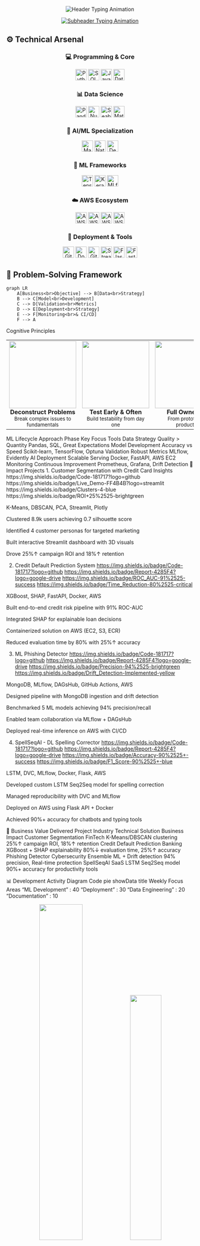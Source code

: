 <!-- DYNAMIC HEADER -->
<p align="center">
  <img src="https://readme-typing-svg.demolab.com?font=Fira+Code&weight=600&size=26&duration=4000&pause=1000&color=22D3EE&background=0D111700&center=true&vCenter=true&width=700&height=80&lines=MOHD+AFROZ+ALI;SDE+%7C+ML+ENGINEER+%7C+MLOPS;END+TO+END+ML+Solutions" alt="Header Typing Animation">
</p>
<p align="center">
  <a href="https://git.io/typing-svg">
    <img src="https://readme-typing-svg.demolab.com?font=Fira+Code&weight=500&size=18&duration=3000&pause=1000&color=5EEAD4&background=0D111700&center=true&vCenter=true&width=500&lines=From+Data+Ingestion+to+Production+Deployment;Building+Scalable+ML+Systems;Infrastructure+as+Code+%7C+CI%2FCD+%7C+Monitoring" alt="Subheader Typing Animation">
  </a>
</p>

<!-- TECHNICAL SKILLS -->
## ⚙️ Technical Arsenal
<div align="center">

### 💻 Programming & Core
<img src="https://img.shields.io/badge/Python-3776AB?logo=python&logoColor=white" title="Python" height="30">
<img src="https://img.shields.io/badge/SQL-4479A1?logo=postgresql&logoColor=white" title="SQL" height="30">
<img src="https://img.shields.io/badge/Java-ED8B00?logo=openjdk&logoColor=white" title="Java" height="30">
<img src="https://img.shields.io/badge/DSA-005571?logo=datastructures" title="Data Structures & Algorithms" height="30">

### 📊 Data Science
<img src="https://img.shields.io/badge/Pandas-150458?logo=pandas&logoColor=white" title="Pandas" height="30">
<img src="https://img.shields.io/badge/NumPy-013243?logo=numpy&logoColor=white" title="NumPy" height="30">
<img src="https://img.shields.io/badge/Seaborn-5599FF?logo=seaborn&logoColor=white" title="Seaborn" height="30">
<img src="https://img.shields.io/badge/Matplotlib-11557C?logo=python&logoColor=white" title="Matplotlib" height="30">

### 🤖 AI/ML Specialization
<img src="https://img.shields.io/badge/ML-FF6F00?logo=machine-learning&logoColor=white" title="Machine Learning" height="30">
<img src="https://img.shields.io/badge/NLP-4CC417?logo=nlp&logoColor=white" title="Natural Language Processing" height="30">
<img src="https://img.shields.io/badge/DL-FF6F00?logo=deep-learning&logoColor=white" title="Deep Learning" height="30">

### 🧠 ML Frameworks
<img src="https://img.shields.io/badge/TensorFlow-FF6F00?logo=tensorflow&logoColor=white" title="TensorFlow" height="30">
<img src="https://img.shields.io/badge/Keras-D00000?logo=keras&logoColor=white" title="Keras" height="30">
<img src="https://img.shields.io/badge/MLflow-0194E2?logo=mlflow&logoColor=white" title="MLflow" height="30">

### ☁️ AWS Ecosystem
<img src="https://img.shields.io/badge/AWS_IAM-232F3E?logo=amazonaws&logoColor=white" title="AWS IAM" height="30">
<img src="https://img.shields.io/badge/AWS_S3-569A31?logo=amazons3&logoColor=white" title="AWS S3" height="30">
<img src="https://img.shields.io/badge/AWS_ECR-232F3E?logo=amazonaws&logoColor=white" title="AWS ECR" height="30">
<img src="https://img.shields.io/badge/AWS_EC2-FF9900?logo=amazonec2&logoColor=white" title="AWS EC2" height="30">

### 🚀 Deployment & Tools
<img src="https://img.shields.io/badge/GitHub-181717?logo=github&logoColor=white" title="GitHub" height="30">
<img src="https://img.shields.io/badge/Docker-2496ED?logo=docker&logoColor=white" title="Docker" height="30">
<img src="https://img.shields.io/badge/GitHub_Actions-2088FF?logo=githubactions&logoColor=white" title="GitHub Actions (CI/CD)" height="30">
<img src="https://img.shields.io/badge/Streamlit-FF4B4B?logo=streamlit&logoColor=white" title="Streamlit" height="30">
<img src="https://img.shields.io/badge/Flask-000000?logo=flask&logoColor=white" title="Flask" height="30">
<img src="https://img.shields.io/badge/FastAPI-009688?logo=fastapi&logoColor=white" title="FastAPI" height="30">

</div>

<!-- PROBLEM-SOLVING FRAMEWORK -->
## 🧠 Problem-Solving Framework
```mermaid
graph LR
    A[Business<br>Objective] --> B[Data<br>Strategy]
    B --> C[Model<br>Development]
    C --> D[Validation<br>Metrics]
    D --> E[Deployment<br>Strategy]
    E --> F[Monitoring<br>& CI/CD]
    F --> A
```
Cognitive Principles
<table align="center"> <tr> <td align="center" width="200"> <img src="https://img.shields.io/badge/First_Principles-22D3EE?logo=atom&logoColor=black" width="180"><br> <b>Deconstruct Problems</b><br> <sub>Break complex issues to fundamentals</sub> </td> <td align="center" width="200"> <img src="https://img.shields.io/badge/Validation_First-5EEAD4?logo=checklist&logoColor=black" width="180"><br> <b>Test Early & Often</b><br> <sub>Build testability from day one</sub> </td> <td align="center" width="200"> <img src="https://img.shields.io/badge/End_to_End-0EA5E9?logo=loop&logoColor=white" width="180"><br> <b>Full Ownership</b><br> <sub>From prototype to production</sub> </td> </tr> </table>
ML Lifecycle Approach
Phase	Key Focus	Tools
Data Strategy	Quality > Quantity	Pandas, SQL, Great Expectations
Model Development	Accuracy vs Speed	Scikit-learn, TensorFlow, Optuna
Validation	Robust Metrics	MLflow, Evidently AI
Deployment	Scalable Serving	Docker, FastAPI, AWS EC2
Monitoring	Continuous Improvement	Prometheus, Grafana, Drift Detection
<!-- PROJECT SHOWCASE -->
🚀 Impact Projects
1. Customer Segmentation with Credit Card Insights
https://img.shields.io/badge/Code-181717?logo=github
https://img.shields.io/badge/Live_Demo-FF4B4B?logo=streamlit
https://img.shields.io/badge/Clusters-4-blue
https://img.shields.io/badge/ROI+25%2525-brightgreen

K-Means, DBSCAN, PCA, Streamlit, Plotly

Clustered 8.9k users achieving 0.7 silhouette score

Identified 4 customer personas for targeted marketing

Built interactive Streamlit dashboard with 3D visuals

Drove 25%↑ campaign ROI and 18%↑ retention

2. Credit Default Prediction System
https://img.shields.io/badge/Code-181717?logo=github
https://img.shields.io/badge/Report-4285F4?logo=google-drive
https://img.shields.io/badge/ROC_AUC-91%2525-success
https://img.shields.io/badge/Time_Reduction-80%2525-critical

XGBoost, SHAP, FastAPI, Docker, AWS

Built end-to-end credit risk pipeline with 91% ROC-AUC

Integrated SHAP for explainable loan decisions

Containerized solution on AWS (EC2, S3, ECR)

Reduced evaluation time by 80% with 25%↑ accuracy

3. ML Phishing Detector
https://img.shields.io/badge/Code-181717?logo=github
https://img.shields.io/badge/Report-4285F4?logo=google-drive
https://img.shields.io/badge/Precision-94%2525-brightgreen
https://img.shields.io/badge/Drift_Detection-Implemented-yellow

MongoDB, MLflow, DAGsHub, GitHub Actions, AWS

Designed pipeline with MongoDB ingestion and drift detection

Benchmarked 5 ML models achieving 94% precision/recall

Enabled team collaboration via MLflow + DAGsHub

Deployed real-time inference on AWS with CI/CD

4. SpellSeqAI - DL Spelling Corrector
https://img.shields.io/badge/Code-181717?logo=github
https://img.shields.io/badge/Report-4285F4?logo=google-drive
https://img.shields.io/badge/Accuracy-90%2525+-success
https://img.shields.io/badge/F1_Score-90%2525+-blue

LSTM, DVC, MLflow, Docker, Flask, AWS

Developed custom LSTM Seq2Seq model for spelling correction

Managed reproducibility with DVC and MLflow

Deployed on AWS using Flask API + Docker

Achieved 90%+ accuracy for chatbots and typing tools

<!-- BUSINESS IMPACT -->
💼 Business Value Delivered
Project	Industry	Technical Solution	Business Impact
Customer Segmentation	FinTech	K-Means/DBSCAN clustering	25%↑ campaign ROI, 18%↑ retention
Credit Default Prediction	Banking	XGBoost + SHAP explainability	80%↓ evaluation time, 25%↑ accuracy
Phishing Detector	Cybersecurity	Ensemble ML + Drift detection	94% precision, Real-time protection
SpellSeqAI	SaaS	LSTM Seq2Seq model	90%+ accuracy for productivity tools
<!-- GITHUB STATS -->
📊 Development Activity
Diagram
Code
pie showData
    title Weekly Focus Areas
    “ML Development” : 40
    “Deployment” : 30
    “Data Engineering” : 20
    “Documentation” : 10
<p align="center"> <img src="https://github-readme-streak-stats.herokuapp.com?user=mohd-afroz-ali&theme=dark&hide_border=true&background=0D1117" width="48%"> <img src="https://github-readme-stats.vercel.app/api/top-langs/?username=mohd-afroz-ali&layout=compact&theme=vision-friendly-dark" width="41%"> </p><!-- CONTACT -->
✨ Let's Connect
"Building solutions at the intersection of data, technology, and business impact"

<p align="center"> <a href="mailto:afrozali3001.aa@gmail.com"> <img src="https://img.shields.io/badge/Email-D14836?logo=gmail&logoColor=white" height="30"> </a> <a href="https://www.linkedin.com/in/yourprofile"> <img src="https://img.shields.io/badge/LinkedIn-0A66C2?logo=linkedin&logoColor=white" height="30"> </a> <a href="https://mohd-afroz-ali.github.io"> <img src="https://img.shields.io/badge/Portfolio-4285F4?logo=google-chrome&logoColor=white" height="30"> </a> <a href="https://github.com/mohd-afroz-ali"> <img src="https://img.shields.io/badge/GitHub-181717?logo=github&logoColor=white" height="30"> </a> </p> ```

<!-- DYNAMIC HEADER SECTION -->
<p align="center">
  <img src="https://readme-typing-svg.demolab.com?font=Fira+Code&weight=600&size=26&duration=4000&pause=1000&color=22D3EE&background=0D111700&center=true&vCenter=true&width=700&height=80&lines=MOHD+AFROZ+ALI;SDE+%7C+ML+ENGINEER+%7C+MLOPS;END+TO+END+ML+Solutions" alt="Header Typing Animation">
</p>

<p align="center">
  <a href="https://git.io/typing-svg">
    <img src="https://readme-typing-svg.demolab.com?font=Fira+Code&weight=500&size=18&duration=3000&pause=1000&color=5EEAD4&background=0D111700&center=true&vCenter=true&width=500&lines=From+Data+Ingestion+to+Production+Deployment;Building+Scalable+ML+Systems;Infrastructure+as+Code+%7C+CI%2FCD+%7C+Monitoring" alt="Subheader Typing Animation">
  </a>
</p>

<div align="center">

### 💻 Programming & Core
<img src="https://img.shields.io/badge/Python-3776AB?logo=python&logoColor=white" title="Python" height="30">
<img src="https://img.shields.io/badge/SQL-4479A1?logo=postgresql&logoColor=white" title="SQL" height="30">
<img src="https://img.shields.io/badge/Java-ED8B00?logo=openjdk&logoColor=white" title="Java" height="30">
<img src="https://img.shields.io/badge/DSA-005571?logo=datastructures" title="Data Structures & Algorithms" height="30">

### 📊 Data Science
<img src="https://img.shields.io/badge/Pandas-150458?logo=pandas&logoColor=white" title="Pandas" height="30">
<img src="https://img.shields.io/badge/NumPy-013243?logo=numpy&logoColor=white" title="NumPy" height="30">
<img src="https://img.shields.io/badge/Seaborn-5599FF?logo=seaborn&logoColor=white" title="Seaborn" height="30">
<img src="https://img.shields.io/badge/Matplotlib-11557C?logo=python&logoColor=white" title="Matplotlib" height="30">

### 🤖 AI/ML Specialization
<img src="https://img.shields.io/badge/ML-FF6F00?logo=machine-learning&logoColor=white" title="Machine Learning" height="30">
<img src="https://img.shields.io/badge/NLP-4CC417?logo=nlp&logoColor=white" title="Natural Language Processing" height="30">
<img src="https://img.shields.io/badge/DL-FF6F00?logo=deep-learning&logoColor=white" title="Deep Learning" height="30">

### 🧠 ML Frameworks
<img src="https://img.shields.io/badge/TensorFlow-FF6F00?logo=tensorflow&logoColor=white" title="TensorFlow" height="30">
<img src="https://img.shields.io/badge/Keras-D00000?logo=keras&logoColor=white" title="Keras" height="30">
<img src="https://img.shields.io/badge/MLflow-0194E2?logo=mlflow&logoColor=white" title="MLflow" height="30">

### ☁️ AWS Ecosystem
<img src="https://img.shields.io/badge/AWS_IAM-232F3E?logo=amazonaws&logoColor=white" title="AWS IAM" height="30">
<img src="https://img.shields.io/badge/AWS_S3-569A31?logo=amazons3&logoColor=white" title="AWS S3" height="30">
<img src="https://img.shields.io/badge/AWS_ECR-232F3E?logo=amazonaws&logoColor=white" title="AWS ECR" height="30">
<img src="https://img.shields.io/badge/AWS_EC2-FF9900?logo=amazonec2&logoColor=white" title="AWS EC2" height="30">

### 🚀 Deployment & Tools
<img src="https://img.shields.io/badge/GitHub-181717?logo=github&logoColor=white" title="GitHub" height="30">
<img src="https://img.shields.io/badge/Docker-2496ED?logo=docker&logoColor=white" title="Docker" height="30">
<img src="https://img.shields.io/badge/GitHub_Actions-2088FF?logo=githubactions&logoColor=white" title="GitHub Actions (CI/CD)" height="30">
<img src="https://img.shields.io/badge/Streamlit-FF4B4B?logo=streamlit&logoColor=white" title="Streamlit" height="30">
<img src="https://img.shields.io/badge/Flask-000000?logo=flask&logoColor=white" title="Flask" height="30">
<img src="https://img.shields.io/badge/FastAPI-009688?logo=fastapi&logoColor=white" title="FastAPI" height="30">

</div>

```mermaid
graph TD
    A[Business Objective] --> B{Problem Analysis}
    B --> C[Data Acquisition & Cleaning]
    B --> D[Algorithm Selection]
    C --> E[Feature Engineering]
    D --> E
    E --> F[Model Development]
    F --> G[Validation Metrics]
    G --> H[Deployment Strategy]
    H --> I[Monitoring & CI/CD]
    I --> J[Stakeholder Communication]
    J --> A
```

```mermaid
graph LR
    A[Business<br>Objective] --> B[Data<br>Strategy]
    B --> C[Model<br>Development]
    C --> D[Validation<br>Metrics]
    D --> E[Deployment<br>Strategy]
    E --> F[Monitoring<br>& CI/CD]
    F --> A
```
<!-- Profile Header -->
<h1 align="center">Hi 👋, I'm Mohammad Afroz Ali</h1>
<h3 align="center">🚀 Aspiring AI/ML Engineer | Java Dev | Problem Solver</h3>

<p align="center">
  <img src="https://readme-typing-svg.demolab.com?font=Fira+Code&pause=1000&color=00F79E&width=435&lines=Passionate+AI+%7C+ML+%7C+DL+%7C+NLP+%7C+GenAI+Engineer;Building+AI-powered+projects;Problem+Solver+%7C+Open+Source+contribution;Let's+connect+%26+grow+together!" alt="Typing SVG" />
</p>

---

### 👨‍💻 About Me:
- 🎓 Final Year IT Engineering Student at MJ College, Osmania University  
- 💡 I enjoy solving real-world problems using AI and ML  
- 🧠 Currently working on: `AI  Tools` + ` ML Projects`  
- 🌱 Learning: LangChain, HuggingFace, Prompt Engineering 
- 📫 How to reach me: afrozali3001.aa@gmail.com  
- 🌐 portfolio website: https://mohd-afroz-ali.github.io/

---

### 💼 Tech Stack:
<p align="left">
  <img src="https://img.shields.io/badge/Java-%23007396?style=for-the-badge&logo=java&logoColor=white"/>
  <img src="https://img.shields.io/badge/Python-%2314354C?style=for-the-badge&logo=python&logoColor=white"/>
  <img src="https://img.shields.io/badge/TensorFlow-%23FF6F00?style=for-the-badge&logo=tensorflow&logoColor=white"/>
  <img src="https://img.shields.io/badge/PyTorch-%23EE4C2C?style=for-the-badge&logo=pytorch&logoColor=white"/>
  <img src="https://img.shields.io/badge/HuggingFace-%23FFD21F?style=for-the-badge&logo=huggingface&logoColor=black"/>
  <img src="https://img.shields.io/badge/OpenCV-%23004885?style=for-the-badge&logo=opencv&logoColor=white"/>
  <img src="https://img.shields.io/badge/MediaPipe-%2300A67E?style=for-the-badge"/>
</p>



### 📜 Certifications:
- ✅ ML, NLP & DL Course – *Krish Naik (Udemy)*  
- ✅ Generative AI Course – *Krish Naik*  
- ✅ Java Full Stack – *Wipro TalentNext*  
- ✅ AWS Certified Solutions Architect  
- ✅ HackerRank Problem Solving Certificate  

---

---

📌 **Featured Projects**

- [🧠 GenAI Chatbot using LangChain & RAG](#)  
- [📄 Text Summarizer using BART Transformers](#)  
- [🔁 MLOps Pipeline for Model Deployment](#)  
- [📊 NLP-based Twitter Sentiment Dashboard](#)  

---



### 🌐 Let's Connect:
[![LinkedIn](https://img.shields.io/badge/LinkedIn-blue?style=for-the-badge&logo=linkedin&logoColor=white)](https://linkedin.com/in/mohd-afroz-ali)  
[![Gmail](https://img.shields.io/badge/Gmail-red?style=for-the-badge&logo=gmail&logoColor=white)](mailto:afrozali3001.aa@gmail.com)

---

⭐ _“Learn daily, Build daily, Share daily”_
